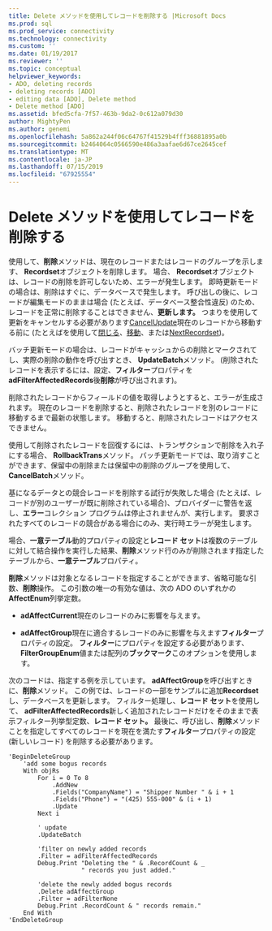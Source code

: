 ```yaml
---
title: Delete メソッドを使用してレコードを削除する |Microsoft Docs
ms.prod: sql
ms.prod_service: connectivity
ms.technology: connectivity
ms.custom: ''
ms.date: 01/19/2017
ms.reviewer: ''
ms.topic: conceptual
helpviewer_keywords:
- ADO, deleting records
- deleting records [ADO]
- editing data [ADO], Delete method
- Delete method [ADO]
ms.assetid: bfed5cfa-7f57-463b-9da2-0c612a079d30
author: MightyPen
ms.author: genemi
ms.openlocfilehash: 5a862a244f06c64767f41529b4fff36881895a0b
ms.sourcegitcommit: b2464064c0566590e486a3aafae6d67ce2645cef
ms.translationtype: MT
ms.contentlocale: ja-JP
ms.lasthandoff: 07/15/2019
ms.locfileid: "67925554"
---
```

# <a name="deleting-records-using-the-delete-method"></a>Delete メソッドを使用してレコードを削除する
使用して、**削除**メソッドは、現在のレコードまたはレコードのグループを示します、 **Recordset**オブジェクトを削除します。 場合、 **Recordset**オブジェクトは、レコードの削除を許可しないため、エラーが発生します。 即時更新モードの場合は、削除はすぐに、データベースで発生します。 呼び出しの後に、レコードが編集モードのままは場合 (たとえば、データベース整合性違反) のため、レコードを正常に削除することはできません、**更新します。** つまりを使用して更新をキャンセルする必要があります[CancelUpdate](../../../ado/reference/ado-api/cancelupdate-method-ado.md)現在のレコードから移動する前に (たとえばを使用して[閉じる](../../../ado/reference/ado-api/close-method-ado.md)、[移動](../../../ado/reference/ado-api/move-method-ado.md)、または[NextRecordset](../../../ado/reference/ado-api/nextrecordset-method-ado.md))。  
  
 バッチ更新モードの場合は、レコードがキャッシュからの削除とマークされてし、実際の削除の動作を呼び出すとき、 **UpdateBatch**メソッド。 (削除されたレコードを表示するには、設定、**フィルター**プロパティを**adFilterAffectedRecords**後**削除**が呼び出されます)。  
  
 削除されたレコードからフィールドの値を取得しようとすると、エラーが生成されます。 現在のレコードを削除すると、削除されたレコードを別のレコードに移動するまで最新の状態します。 移動すると、削除されたレコードはアクセスできません。  
  
 使用して削除されたレコードを回復するには、トランザクションで削除を入れ子にする場合、 **RollbackTrans**メソッド。 バッチ更新モードでは、取り消すことができます、保留中の削除または保留中の削除のグループを使用して、 **CancelBatch**メソッド。  
  
 基になるデータとの競合レコードを削除する試行が失敗した場合 (たとえば、レコードが別のユーザーが既に削除されている場合)、プロバイダーに警告を返し、**エラー**コレクション プログラムは停止されませんが、実行します。 要求されたすべてのレコードの競合がある場合にのみ、実行時エラーが発生します。  
  
 場合、**一意テーブル**動的プロパティの設定と**レコード セット**は複数のテーブルに対して結合操作を実行した結果、**削除**メソッド行のみが削除されます指定したテーブルから、**一意テーブル**プロパティ。  
  
 **削除**メソッドは対象となるレコードを指定することができます、省略可能な引数、**削除**操作。 この引数の唯一の有効な値は、次の ADO のいずれかの**AffectEnum**列挙定数。  
  
-   **adAffectCurrent**現在のレコードのみに影響を与えます。  
  
-   **adAffectGroup**現在に適合するレコードのみに影響を与えます**フィルター**プロパティの設定。 **フィルター**にプロパティを設定する必要があります、 **FilterGroupEnum**値または配列の**ブックマーク**このオプションを使用します。  
  
 次のコードは、指定する例を示しています。 **adAffectGroup**を呼び出すときに、**削除**メソッド。 この例では、レコードの一部をサンプルに追加**Recordset**し、データベースを更新します。 フィルター処理し、**レコード セット**を使用して、 **adFilterAffectedRecords**新しく追加されたレコードだけをそのままで表示フィルター列挙型定数、**レコード セット。** 最後に、呼び出し、**削除**メソッドことを指定してすべてのレコードを現在を満たす**フィルター**プロパティの設定 (新しいレコード) を削除する必要があります。  
  
```  
'BeginDeleteGroup  
    'add some bogus records  
    With objRs  
        For i = 0 To 8  
            .AddNew  
            .Fields("CompanyName") = "Shipper Number " & i + 1  
            .Fields("Phone") = "(425) 555-000" & (i + 1)  
            .Update  
        Next i  
  
        ' update  
        .UpdateBatch  
  
        'filter on newly added records  
        .Filter = adFilterAffectedRecords  
        Debug.Print "Deleting the " & .RecordCount & _  
                    " records you just added."  
  
        'delete the newly added bogus records  
        .Delete adAffectGroup  
        .Filter = adFilterNone  
        Debug.Print .RecordCount & " records remain."  
    End With  
'EndDeleteGroup  
```

